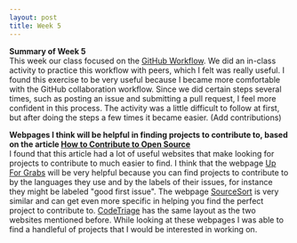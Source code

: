 ```yaml
---
layout: post
title: Week 5
---
```

**Summary of Week 5**  
This week our class focused on the [GitHub Workflow](http://www.compsci.hunter.cuny.edu/~sweiss/course_materials/csci395.86/slides/github-workflow-presentation.pdf). We did an in-class activity to practice this workflow with peers, which I felt was really useful. I found this exercise to be very useful because I became more comfortable with the GitHub collaboration workflow. Since we did certain steps several times, such as posting an issue and submitting a pull request, I feel more confident in this process. The activity was a little difficult to follow at first, but after doing the steps a few times it became easier. (Add contributions)  

**Webpages I think will be helpful in finding projects to contribute to, based on the article [How to Contribute to Open Source](https://opensource.guide/how-to-contribute/#finding-a-project-to-contribute-to)**  
I found that this article had a lot of useful websites that make looking for projects to contribute to much easier to find. I think that the webpage [Up For Grabs](https://up-for-grabs.net/#/) will be very helpful because you can find projects to contribute to by the languages they use and by the labels of their issues, for instance they might be labeled "good first issue". The webpage [SourceSort](https://www.sourcesort.com/) is very similar and can get even more specific in helping you find the perfect project to contribute to. [CodeTriage](https://www.codetriage.com/) has the same layout as the two websites mentioned before. While looking at these webpages I was able to find a handleful of projects that I would be interested in working on.  
